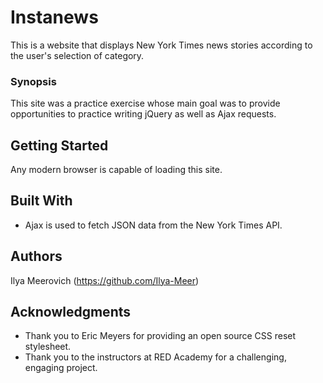 # Instanews

This is a website that displays New York Times news stories according to the user's selection of category.

### Synopsis

This site was a practice exercise whose main goal was to provide opportunities to practice writing jQuery as well as Ajax requests. 

## Getting Started

Any modern browser is capable of loading this site.

## Built With

* Ajax is used to fetch JSON data from the New York Times API.

## Authors

Ilya Meerovich (https://github.com/Ilya-Meer)

## Acknowledgments

* Thank you to Eric Meyers for providing an open source CSS reset stylesheet.
* Thank you to the instructors at RED Academy for a challenging, engaging project.

